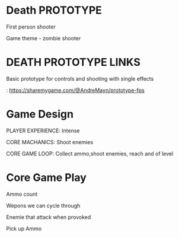 # Death PROTOTYPE

First person shooter

Game theme - zombie shooter

# DEATH PROTOTYPE LINKS 

Basic prototype for controls and shooting with single effects

: https://sharemygame.com/@AndreMayn/prototype-fps

# Game Design

PLAYER EXPERIENCE: Intense

CORE MACHANICS: Shoot enemies

CORE GAME LOOP: Collect ammo,shoot enemies, reach and of level


# Core Game Play

Ammo count

Wepons we can cycle through

Enemie that attack when provoked

Pick up Ammo
